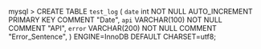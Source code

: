 mysql > CREATE TABLE `test_log` (
          `date` int NOT NULL AUTO_INCREMENT PRIMARY KEY COMMENT "Date",
          `api` VARCHAR(100) NOT NULL COMMENT "API",
          `error` VARCHAR(200) NOT NULL COMMENT "Error_Sentence",
        ) ENGINE=InnoDB DEFAULT CHARSET=utf8;
